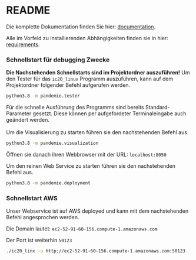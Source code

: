 # README
Die komplette Dokumentation finden Sie hier: [documentation](documents/documentation.md).

Alle im Vorfeld zu installierenden Abhängigkeiten finden sie in hier: [requirements](requirements.txt).

### Schnellstart für debugging Zwecke

**Die Nachstehenden Schnellstarts sind im Projektordner auszuführen!**
Um den Tester für das `ic20_linux` Programm auszuführen, kann auf dem Projektordner folgender Befehl aufgerufen werden.
```bash
python3.8 -m pandemie.tester
```
Für die schnelle Ausführung des Programms sind bereits Standard-Parameter gesetzt. Diese können per aufgefordeter
Terminaleingabe auch geändert werden.
<br><br>
Um die Visualisierung zu starten führen sie den nachstehenden Befehl aus.
```bash
python3.8 -m pandemie.visualization
```
Öffnen sie danach ihren Webbrowser mit der URL: `localhost:8050`

Um den reinen Web Service zu starten führen sie den nachstehenden Befehl aus.
```bash
python3.8 -m pandemie.deployment
```

### Schnellstart AWS
Unser Webservice ist auf AWS deployed und kann mit dem nachstehenden Befehl angesprochen werden.

Die Domain lautet: `ec2-52-91-60-156.compute-1.amazonaws.com`

Der Port ist weiterhin `50123`
```bash
./ic20_linx -u http://ec2-52-91-60-156.compute-1.amazonaws.com:50123
```